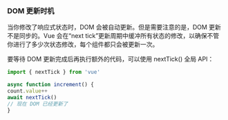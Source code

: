 ### DOM 更新时机
当你修改了响应式状态时，DOM 会被自动更新。但是需要注意的是，DOM 更新不是同步的。Vue 会在“next tick”更新周期中缓冲所有状态的修改，以确保不管你进行了多少次状态修改，每个组件都只会被更新一次。

要等待 DOM 更新完成后再执行额外的代码，可以使用 nextTick() 全局 API：

```js
import { nextTick } from 'vue'

async function increment() {
count.value++
await nextTick()
// 现在 DOM 已经更新了
}
```
